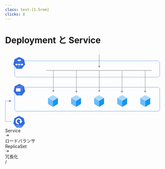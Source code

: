 ```yaml
---
class: text-[1.5rem]
clicks: 8
---
```


# Deployment と Service

<div class="grid grid-cols-[1fr,1fr] gap-8 h-[85%]">
  <div class="my-auto">

  <svg width="610" height="301" viewBox="0 0 610 301" fill="none" xmlns="http://www.w3.org/2000/svg">
    <!-- Deployments -->
    <svg v-click="1" class="fill-[#181818] dark:fill-[#d3d3d3]">
      <path d="M93 283H89.4091V271.364H93.1591C94.2879 271.364 95.2538 271.597 96.0568 272.062C96.8598 272.525 97.4754 273.189 97.9034 274.057C98.3314 274.92 98.5455 275.955 98.5455 277.159C98.5455 278.371 98.3295 279.415 97.8977 280.29C97.4659 281.161 96.8371 281.831 96.0114 282.301C95.1856 282.767 94.1818 283 93 283ZM90.8182 281.75H92.9091C93.8712 281.75 94.6686 281.564 95.3011 281.193C95.9337 280.822 96.4053 280.294 96.7159 279.608C97.0265 278.922 97.1818 278.106 97.1818 277.159C97.1818 276.22 97.0284 275.411 96.7216 274.733C96.4148 274.051 95.9564 273.528 95.3466 273.165C94.7367 272.797 93.9773 272.614 93.0682 272.614H90.8182V281.75ZM104.386 283.182C103.545 283.182 102.82 282.996 102.21 282.625C101.604 282.25 101.136 281.727 100.807 281.057C100.481 280.383 100.318 279.598 100.318 278.705C100.318 277.811 100.481 277.023 100.807 276.341C101.136 275.655 101.595 275.121 102.182 274.739C102.773 274.352 103.462 274.159 104.25 274.159C104.705 274.159 105.153 274.235 105.597 274.386C106.04 274.538 106.443 274.784 106.807 275.125C107.17 275.462 107.46 275.909 107.676 276.466C107.892 277.023 108 277.708 108 278.523V279.091H101.273V277.932H106.636C106.636 277.439 106.538 277 106.341 276.614C106.148 276.227 105.871 275.922 105.511 275.699C105.155 275.475 104.735 275.364 104.25 275.364C103.716 275.364 103.254 275.496 102.864 275.761C102.477 276.023 102.18 276.364 101.972 276.784C101.763 277.205 101.659 277.655 101.659 278.136V278.909C101.659 279.568 101.773 280.127 102 280.585C102.231 281.04 102.551 281.386 102.96 281.625C103.369 281.86 103.845 281.977 104.386 281.977C104.739 281.977 105.057 281.928 105.341 281.83C105.629 281.727 105.877 281.576 106.085 281.375C106.294 281.17 106.455 280.917 106.568 280.614L107.864 280.977C107.727 281.417 107.498 281.803 107.176 282.136C106.854 282.466 106.456 282.723 105.983 282.909C105.509 283.091 104.977 283.182 104.386 283.182ZM110.04 286.273V274.273H111.335V275.659H111.494C111.593 275.508 111.729 275.314 111.903 275.08C112.081 274.841 112.335 274.629 112.665 274.443C112.998 274.254 113.449 274.159 114.017 274.159C114.752 274.159 115.4 274.343 115.96 274.71C116.521 275.078 116.958 275.598 117.273 276.273C117.587 276.947 117.744 277.742 117.744 278.659C117.744 279.583 117.587 280.384 117.273 281.062C116.958 281.737 116.523 282.259 115.966 282.631C115.409 282.998 114.767 283.182 114.04 283.182C113.479 283.182 113.03 283.089 112.693 282.903C112.356 282.714 112.097 282.5 111.915 282.261C111.733 282.019 111.593 281.818 111.494 281.659H111.381V286.273H110.04ZM111.358 278.636C111.358 279.295 111.455 279.877 111.648 280.381C111.841 280.881 112.123 281.273 112.494 281.557C112.866 281.837 113.32 281.977 113.858 281.977C114.419 281.977 114.886 281.83 115.261 281.534C115.64 281.235 115.924 280.833 116.114 280.33C116.307 279.822 116.403 279.258 116.403 278.636C116.403 278.023 116.309 277.47 116.119 276.977C115.934 276.481 115.652 276.089 115.273 275.801C114.898 275.509 114.426 275.364 113.858 275.364C113.313 275.364 112.854 275.502 112.483 275.778C112.112 276.051 111.831 276.434 111.642 276.926C111.453 277.415 111.358 277.985 111.358 278.636ZM121.131 271.364V283H119.79V271.364H121.131ZM127.132 283.182C126.344 283.182 125.653 282.994 125.058 282.619C124.467 282.244 124.005 281.72 123.672 281.045C123.342 280.371 123.178 279.583 123.178 278.682C123.178 277.773 123.342 276.979 123.672 276.301C124.005 275.623 124.467 275.097 125.058 274.722C125.653 274.347 126.344 274.159 127.132 274.159C127.92 274.159 128.609 274.347 129.2 274.722C129.795 275.097 130.257 275.623 130.587 276.301C130.92 276.979 131.087 277.773 131.087 278.682C131.087 279.583 130.92 280.371 130.587 281.045C130.257 281.72 129.795 282.244 129.2 282.619C128.609 282.994 127.92 283.182 127.132 283.182ZM127.132 281.977C127.731 281.977 128.223 281.824 128.609 281.517C128.996 281.21 129.282 280.807 129.467 280.307C129.653 279.807 129.746 279.265 129.746 278.682C129.746 278.098 129.653 277.555 129.467 277.051C129.282 276.547 128.996 276.14 128.609 275.83C128.223 275.519 127.731 275.364 127.132 275.364C126.534 275.364 126.041 275.519 125.655 275.83C125.268 276.14 124.982 276.547 124.797 277.051C124.611 277.555 124.518 278.098 124.518 278.682C124.518 279.265 124.611 279.807 124.797 280.307C124.982 280.807 125.268 281.21 125.655 281.517C126.041 281.824 126.534 281.977 127.132 281.977ZM133.685 286.273C133.457 286.273 133.255 286.254 133.077 286.216C132.899 286.182 132.776 286.148 132.707 286.114L133.048 284.932C133.374 285.015 133.662 285.045 133.912 285.023C134.162 285 134.384 284.888 134.577 284.688C134.774 284.491 134.954 284.17 135.116 283.727L135.366 283.045L132.139 274.273H133.594L136.003 281.227H136.094L138.503 274.273H139.957L136.253 284.273C136.086 284.723 135.88 285.097 135.634 285.392C135.387 285.691 135.101 285.913 134.776 286.057C134.454 286.201 134.09 286.273 133.685 286.273ZM141.727 283V274.273H143.023V275.636H143.136C143.318 275.17 143.612 274.809 144.017 274.551C144.422 274.29 144.909 274.159 145.477 274.159C146.053 274.159 146.532 274.29 146.915 274.551C147.301 274.809 147.602 275.17 147.818 275.636H147.909C148.133 275.186 148.468 274.828 148.915 274.562C149.362 274.294 149.898 274.159 150.523 274.159C151.303 274.159 151.941 274.403 152.438 274.892C152.934 275.377 153.182 276.133 153.182 277.159V283H151.841V277.159C151.841 276.515 151.665 276.055 151.312 275.778C150.96 275.502 150.545 275.364 150.068 275.364C149.455 275.364 148.979 275.549 148.642 275.92C148.305 276.288 148.136 276.754 148.136 277.318V283H146.773V277.023C146.773 276.527 146.612 276.127 146.29 275.824C145.968 275.517 145.553 275.364 145.045 275.364C144.697 275.364 144.371 275.456 144.068 275.642C143.769 275.828 143.527 276.085 143.341 276.415C143.159 276.741 143.068 277.117 143.068 277.545V283H141.727ZM159.293 283.182C158.452 283.182 157.726 282.996 157.116 282.625C156.51 282.25 156.043 281.727 155.713 281.057C155.387 280.383 155.224 279.598 155.224 278.705C155.224 277.811 155.387 277.023 155.713 276.341C156.043 275.655 156.501 275.121 157.088 274.739C157.679 274.352 158.368 274.159 159.156 274.159C159.611 274.159 160.06 274.235 160.503 274.386C160.946 274.538 161.349 274.784 161.713 275.125C162.077 275.462 162.366 275.909 162.582 276.466C162.798 277.023 162.906 277.708 162.906 278.523V279.091H156.179V277.932H161.543C161.543 277.439 161.444 277 161.247 276.614C161.054 276.227 160.777 275.922 160.418 275.699C160.062 275.475 159.641 275.364 159.156 275.364C158.622 275.364 158.16 275.496 157.77 275.761C157.384 276.023 157.086 276.364 156.878 276.784C156.67 277.205 156.565 277.655 156.565 278.136V278.909C156.565 279.568 156.679 280.127 156.906 280.585C157.137 281.04 157.457 281.386 157.866 281.625C158.276 281.86 158.751 281.977 159.293 281.977C159.645 281.977 159.963 281.928 160.247 281.83C160.535 281.727 160.783 281.576 160.991 281.375C161.2 281.17 161.361 280.917 161.474 280.614L162.77 280.977C162.634 281.417 162.404 281.803 162.082 282.136C161.76 282.466 161.363 282.723 160.889 282.909C160.416 283.091 159.884 283.182 159.293 283.182ZM166.287 277.75V283H164.946V274.273H166.241V275.636H166.355C166.56 275.193 166.87 274.837 167.287 274.568C167.704 274.295 168.241 274.159 168.901 274.159C169.491 274.159 170.009 274.28 170.452 274.523C170.895 274.761 171.24 275.125 171.486 275.614C171.732 276.098 171.855 276.712 171.855 277.455V283H170.514V277.545C170.514 276.86 170.336 276.326 169.98 275.943C169.624 275.557 169.135 275.364 168.514 275.364C168.086 275.364 167.704 275.456 167.366 275.642C167.033 275.828 166.77 276.098 166.577 276.455C166.384 276.811 166.287 277.242 166.287 277.75ZM178.101 274.273V275.409H173.578V274.273H178.101ZM174.896 272.182H176.237V280.5C176.237 280.879 176.292 281.163 176.402 281.352C176.516 281.538 176.66 281.663 176.834 281.727C177.012 281.788 177.199 281.818 177.396 281.818C177.544 281.818 177.665 281.811 177.76 281.795C177.855 281.777 177.93 281.761 177.987 281.75L178.26 282.955C178.169 282.989 178.042 283.023 177.879 283.057C177.716 283.095 177.51 283.114 177.26 283.114C176.881 283.114 176.51 283.032 176.146 282.869C175.786 282.706 175.487 282.458 175.249 282.125C175.014 281.792 174.896 281.371 174.896 280.864V272.182Z"/>
    </svg>
    <g v-click="1" clip-path="url(#clip0_368_1551)">
      <path d="M54.8427 254.271C54.4407 254.291 54.0469 254.394 53.6843 254.573L37.8765 262.357C37.4674 262.558 37.1079 262.851 36.8247 263.214C36.5416 263.577 36.342 264 36.241 264.453L32.3411 281.938C32.251 282.34 32.2409 282.758 32.3114 283.164C32.3819 283.571 32.5316 283.96 32.7515 284.306C32.8048 284.391 32.8622 284.473 32.9233 284.552L43.8648 298.572C44.148 298.935 44.5076 299.228 44.9167 299.429C45.3259 299.63 45.7741 299.735 46.2282 299.735L63.7746 299.731C64.2285 299.731 64.6767 299.627 65.0858 299.426C65.4949 299.225 65.8546 298.933 66.138 298.57L77.0754 284.548C77.3588 284.185 77.5585 283.762 77.6596 283.309C77.7608 282.856 77.7608 282.386 77.6597 281.933L73.7538 264.449C73.6527 263.996 73.4531 263.573 73.17 263.21C72.8868 262.847 72.5273 262.554 72.1182 262.353L56.3084 254.573C55.8523 254.348 55.3483 254.244 54.8427 254.271Z" fill="#326CE5"/>
      <path d="M54.8336 253.004C54.4098 253.027 53.9946 253.136 53.6125 253.325L36.9233 261.54C36.4914 261.753 36.1119 262.062 35.813 262.445C35.5141 262.828 35.3035 263.275 35.1968 263.753L31.0806 282.211C30.9852 282.636 30.9744 283.077 31.0487 283.507C31.123 283.937 31.281 284.347 31.5132 284.713C31.5697 284.802 31.6304 284.889 31.6952 284.972L43.2452 299.773C43.5442 300.156 43.9237 300.465 44.3556 300.677C44.7875 300.89 45.2607 301 45.74 301L64.2629 300.996C64.742 300.996 65.2151 300.886 65.647 300.674C66.0789 300.462 66.4585 300.153 66.7576 299.771L78.3036 284.967C78.6025 284.584 78.8131 284.138 78.9198 283.66C79.0266 283.182 79.0267 282.686 78.9202 282.209L74.798 263.749C74.691 263.272 74.4803 262.825 74.1814 262.442C73.8825 262.06 73.5031 261.751 73.0715 261.538L56.3823 253.323C55.9003 253.086 55.3678 252.976 54.8336 253.004V253.004ZM54.8417 254.271C55.3473 254.245 55.8513 254.349 56.3074 254.573L72.1172 262.353C72.5263 262.554 72.8858 262.847 73.169 263.21C73.4521 263.573 73.6517 263.997 73.7528 264.449L77.6587 281.934C77.7598 282.387 77.7598 282.857 77.6586 283.309C77.5575 283.762 77.3578 284.186 77.0744 284.549L66.137 298.571C65.8536 298.933 65.494 299.226 65.0848 299.426C64.6757 299.627 64.2275 299.731 63.7736 299.731L46.2272 299.735C45.7731 299.735 45.3249 299.631 44.9157 299.43C44.5066 299.228 44.147 298.936 43.8638 298.573L32.9223 284.553C32.8612 284.474 32.8038 284.392 32.7505 284.307C32.5306 283.96 32.381 283.572 32.3105 283.165C32.24 282.758 32.25 282.341 32.3401 281.938L36.24 264.453C36.3411 264.001 36.5406 263.577 36.8237 263.214C37.1069 262.852 37.4664 262.559 37.8755 262.357L53.6833 254.573C54.0459 254.395 54.4397 254.292 54.8417 254.271L54.8417 254.271Z" fill="white"/>
      <path d="M45.0781 296.084C44.744 296.084 44.4491 295.999 44.1933 295.83C43.9375 295.66 43.7374 295.42 43.593 295.11C43.4486 294.798 43.3763 294.43 43.3763 294.006C43.3763 293.585 43.4486 293.219 43.593 292.91C43.7374 292.6 43.9384 292.361 44.1959 292.192C44.4534 292.023 44.751 291.939 45.0886 291.939C45.3496 291.939 45.5558 291.982 45.7071 292.069C45.8603 292.154 45.9769 292.252 46.0569 292.362C46.1387 292.469 46.2022 292.558 46.2474 292.628H46.2996V290.655H46.9156V296H46.3205V295.384H46.2474C46.2022 295.457 46.1378 295.549 46.0543 295.661C45.9708 295.77 45.8516 295.869 45.6967 295.956C45.5418 296.041 45.3356 296.084 45.0781 296.084ZM45.1616 295.53C45.4087 295.53 45.6175 295.466 45.7881 295.337C45.9586 295.207 46.0882 295.026 46.177 294.797C46.2657 294.565 46.3101 294.298 46.3101 293.995C46.3101 293.696 46.2666 293.434 46.1796 293.21C46.0926 292.984 45.9638 292.808 45.7933 292.683C45.6228 292.556 45.4122 292.492 45.1616 292.492C44.9006 292.492 44.6831 292.559 44.5091 292.693C44.3369 292.825 44.2072 293.005 44.1202 293.233C44.035 293.46 43.9923 293.714 43.9923 293.995C43.9923 294.281 44.0358 294.54 44.1228 294.773C44.2116 295.005 44.3421 295.189 44.5143 295.327C44.6883 295.462 44.9041 295.53 45.1616 295.53ZM49.8102 296.084C49.4239 296.084 49.0907 295.998 48.8105 295.828C48.5321 295.655 48.3172 295.415 48.1658 295.107C48.0162 294.798 47.9414 294.437 47.9414 294.027C47.9414 293.616 48.0162 293.254 48.1658 292.941C48.3172 292.626 48.5278 292.381 48.7975 292.205C49.0689 292.027 49.3856 291.939 49.7476 291.939C49.9564 291.939 50.1626 291.974 50.3661 292.043C50.5697 292.113 50.7551 292.226 50.9221 292.382C51.0891 292.537 51.2223 292.743 51.3214 292.998C51.4206 293.254 51.4702 293.569 51.4702 293.943V294.204H48.3799V293.672H50.8438C50.8438 293.446 50.7986 293.244 50.7081 293.066C50.6193 292.889 50.4923 292.749 50.327 292.646C50.1634 292.543 49.9703 292.492 49.7476 292.492C49.5022 292.492 49.2899 292.553 49.1107 292.675C48.9332 292.795 48.7966 292.951 48.7009 293.145C48.6052 293.338 48.5574 293.545 48.5574 293.766V294.121C48.5574 294.424 48.6096 294.68 48.714 294.891C48.8201 295.1 48.9671 295.259 49.1551 295.368C49.343 295.476 49.5614 295.53 49.8102 295.53C49.972 295.53 50.1182 295.508 50.2487 295.462C50.3809 295.415 50.4949 295.346 50.5906 295.254C50.6863 295.16 50.7603 295.043 50.8125 294.904L51.4076 295.071C51.3449 295.273 51.2397 295.45 51.0918 295.603C50.9438 295.755 50.7611 295.873 50.5436 295.958C50.3261 296.042 50.0816 296.084 49.8102 296.084ZM52.4072 297.503V291.991H53.0023V292.628H53.0754C53.1207 292.558 53.1833 292.469 53.2633 292.362C53.3451 292.252 53.4617 292.154 53.6131 292.069C53.7662 291.982 53.9733 291.939 54.2343 291.939C54.5719 291.939 54.8694 292.023 55.1269 292.192C55.3845 292.361 55.5854 292.6 55.7299 292.91C55.8743 293.219 55.9465 293.585 55.9465 294.006C55.9465 294.43 55.8743 294.798 55.7299 295.11C55.5854 295.42 55.3853 295.66 55.1296 295.83C54.8738 295.999 54.5788 296.084 54.2447 296.084C53.9872 296.084 53.781 296.041 53.6261 295.956C53.4713 295.869 53.3521 295.77 53.2686 295.661C53.185 295.549 53.1207 295.457 53.0754 295.384H53.0232V297.503H52.4072ZM53.0128 293.995C53.0128 294.298 53.0571 294.565 53.1459 294.797C53.2346 295.026 53.3643 295.207 53.5348 295.337C53.7053 295.466 53.9141 295.53 54.1612 295.53C54.4187 295.53 54.6336 295.462 54.8059 295.327C54.9799 295.189 55.1104 295.005 55.1974 294.773C55.2862 294.54 55.3305 294.281 55.3305 293.995C55.3305 293.714 55.287 293.46 55.2 293.233C55.1148 293.005 54.9851 292.825 54.8111 292.693C54.6389 292.559 54.4222 292.492 54.1612 292.492C53.9106 292.492 53.7001 292.556 53.5296 292.683C53.359 292.808 53.2303 292.984 53.1433 293.21C53.0563 293.434 53.0128 293.696 53.0128 293.995ZM57.5021 290.655V296H56.8861V290.655H57.5021ZM60.259 296.084C59.8971 296.084 59.5795 295.997 59.3063 295.825C59.0349 295.653 58.8226 295.412 58.6695 295.102C58.5181 294.792 58.4424 294.43 58.4424 294.016C58.4424 293.599 58.5181 293.234 58.6695 292.923C58.8226 292.611 59.0349 292.369 59.3063 292.197C59.5795 292.025 59.8971 291.939 60.259 291.939C60.621 291.939 60.9376 292.025 61.2091 292.197C61.4823 292.369 61.6946 292.611 61.846 292.923C61.9991 293.234 62.0756 293.599 62.0756 294.016C62.0756 294.43 61.9991 294.792 61.846 295.102C61.6946 295.412 61.4823 295.653 61.2091 295.825C60.9376 295.997 60.621 296.084 60.259 296.084ZM60.259 295.53C60.534 295.53 60.7602 295.46 60.9376 295.319C61.1151 295.178 61.2465 294.993 61.3318 294.763C61.417 294.533 61.4597 294.284 61.4597 294.016C61.4597 293.748 61.417 293.499 61.3318 293.267C61.2465 293.036 61.1151 292.849 60.9376 292.706C60.7602 292.563 60.534 292.492 60.259 292.492C59.9841 292.492 59.7579 292.563 59.5804 292.706C59.4029 292.849 59.2715 293.036 59.1863 293.267C59.101 293.499 59.0584 293.748 59.0584 294.016C59.0584 294.284 59.101 294.533 59.1863 294.763C59.2715 294.993 59.4029 295.178 59.5804 295.319C59.7579 295.46 59.9841 295.53 60.259 295.53ZM63.2691 297.503C63.1647 297.503 63.0716 297.495 62.9898 297.477C62.908 297.462 62.8515 297.446 62.8202 297.43L62.9768 296.887C63.1264 296.926 63.2587 296.94 63.3735 296.929C63.4884 296.919 63.5901 296.867 63.6789 296.775C63.7694 296.685 63.852 296.538 63.9268 296.334L64.0417 296.021L62.5592 291.991H63.2273L64.334 295.186H64.3758L65.4825 291.991H66.1506L64.4489 296.585C64.3723 296.792 64.2775 296.963 64.1644 297.099C64.0513 297.236 63.9199 297.338 63.7702 297.404C63.6223 297.47 63.4553 297.503 63.2691 297.503Z" fill="white"/>
      <path fill-rule="evenodd" clip-rule="evenodd" d="M53.8309 287.443C47.3299 287.759 41.801 282.606 41.4559 275.909C41.1108 269.211 46.079 263.483 52.5759 263.089C59.0728 262.694 64.6592 267.781 65.0796 274.474L60.4032 274.786C60.1493 270.744 56.7754 267.672 52.8515 267.91C48.9276 268.148 45.927 271.607 46.1354 275.653C46.3438 279.698 49.6831 282.81 53.6094 282.619L53.8309 287.443Z" fill="white"/>
      <path fill-rule="evenodd" clip-rule="evenodd" d="M56.2544 274.489L59.9736 283.871L68.5602 274.489H56.2544Z" fill="white"/>
    </g>
    <!-- Arrow to ReplicaSet -->
    <path v-click="2" d="M24 195L16.1827 199.513V190.487L24 195ZM1 195H0.218266L0.218266 194.218H1L1 195ZM1 276L1 276.782H0.218266L0.218266 276H1ZM24 276.782H22.5625V275.218H24V276.782ZM19.6875 276.782H16.8125V275.218H19.6875V276.782ZM13.9375 276.782H11.0625V275.218H13.9375V276.782ZM8.1875 276.782H5.3125V275.218H8.1875V276.782ZM2.4375 276.782H1L1 275.218H2.4375V276.782ZM0.218266 276L0.218266 274.442H1.78173L1.78173 276H0.218266ZM0.218266 271.327L0.218266 268.212H1.78173L1.78173 271.327H0.218266ZM0.218266 265.096L0.218266 261.981H1.78173L1.78173 265.096H0.218266ZM0.218266 258.865L0.218266 255.75H1.78173L1.78173 258.865H0.218266ZM0.218266 252.635L0.218266 249.519H1.78173L1.78173 252.635H0.218266ZM0.218266 246.404L0.218266 243.288H1.78173L1.78173 246.404H0.218266ZM0.218266 240.173L0.218266 237.058H1.78173L1.78173 240.173H0.218266ZM0.218266 233.942L0.218266 230.827H1.78173L1.78173 233.942H0.218266ZM0.218266 227.712L0.218266 224.596H1.78173L1.78173 227.712H0.218266ZM0.218266 221.481L0.218266 218.365H1.78173L1.78173 221.481H0.218266ZM0.218266 215.25L0.218266 212.135H1.78173L1.78173 215.25H0.218266ZM0.218266 209.019L0.218266 205.904H1.78173L1.78173 209.019H0.218266ZM0.218266 202.788L0.218266 199.673H1.78173L1.78173 202.788H0.218266ZM0.218266 196.558L0.218266 195H1.78173L1.78173 196.558H0.218266ZM1 194.218H2.4375L2.4375 195.782H1L1 194.218ZM5.3125 194.218H8.1875L8.1875 195.782H5.3125L5.3125 194.218ZM11.0625 194.218H13.9375V195.782H11.0625V194.218ZM16.8125 194.218H19.6875V195.782H16.8125V194.218Z" fill="#326CE5"/>
    <!-- Rs -->
    <rect v-click="3" x="37.5" y="141.5" width="572" height="94" rx="7.5" stroke="#4A86E8"/>
    <svg v-click="3" class="fill-[#181818] dark:fill-[#d3d3d3]">
      <path d="M55.4091 224V212.364H59.3409C60.25 212.364 60.9962 212.519 61.5795 212.83C62.1629 213.136 62.5947 213.559 62.875 214.097C63.1553 214.634 63.2955 215.246 63.2955 215.932C63.2955 216.617 63.1553 217.225 62.875 217.756C62.5947 218.286 62.1648 218.703 61.5852 219.006C61.0057 219.305 60.2652 219.455 59.3636 219.455H56.1818V218.182H59.3182C59.9394 218.182 60.4394 218.091 60.8182 217.909C61.2008 217.727 61.4773 217.47 61.6477 217.136C61.822 216.799 61.9091 216.398 61.9091 215.932C61.9091 215.466 61.822 215.059 61.6477 214.71C61.4735 214.362 61.1951 214.093 60.8125 213.903C60.4299 213.71 59.9242 213.614 59.2955 213.614H56.8182V224H55.4091ZM60.8864 218.773L63.75 224H62.1136L59.2955 218.773H60.8864ZM69.027 224.182C68.1861 224.182 67.4607 223.996 66.8509 223.625C66.2448 223.25 65.777 222.727 65.4474 222.057C65.1217 221.383 64.9588 220.598 64.9588 219.705C64.9588 218.811 65.1217 218.023 65.4474 217.341C65.777 216.655 66.2353 216.121 66.8224 215.739C67.4134 215.352 68.1027 215.159 68.8906 215.159C69.3452 215.159 69.794 215.235 70.2372 215.386C70.6804 215.538 71.0838 215.784 71.4474 216.125C71.8111 216.462 72.1009 216.909 72.3168 217.466C72.5327 218.023 72.6406 218.708 72.6406 219.523V220.091H65.9134V218.932H71.277C71.277 218.439 71.1785 218 70.9815 217.614C70.7884 217.227 70.5118 216.922 70.152 216.699C69.7959 216.475 69.3755 216.364 68.8906 216.364C68.3565 216.364 67.8944 216.496 67.5043 216.761C67.1179 217.023 66.8205 217.364 66.6122 217.784C66.4039 218.205 66.2997 218.655 66.2997 219.136V219.909C66.2997 220.568 66.4134 221.127 66.6406 221.585C66.8717 222.04 67.1918 222.386 67.6009 222.625C68.0099 222.86 68.4853 222.977 69.027 222.977C69.3793 222.977 69.6974 222.928 69.9815 222.83C70.2694 222.727 70.5175 222.576 70.7259 222.375C70.9342 222.17 71.0952 221.917 71.2088 221.614L72.5043 221.977C72.3679 222.417 72.1387 222.803 71.8168 223.136C71.4948 223.466 71.0971 223.723 70.6236 223.909C70.1501 224.091 69.6179 224.182 69.027 224.182ZM74.6804 227.273V215.273H75.9759V216.659H76.1349C76.2334 216.508 76.3698 216.314 76.544 216.08C76.7221 215.841 76.9759 215.629 77.3054 215.443C77.6387 215.254 78.0895 215.159 78.6577 215.159C79.3925 215.159 80.0402 215.343 80.6009 215.71C81.1615 216.078 81.599 216.598 81.9134 217.273C82.2277 217.947 82.3849 218.742 82.3849 219.659C82.3849 220.583 82.2277 221.384 81.9134 222.062C81.599 222.737 81.1634 223.259 80.6065 223.631C80.0497 223.998 79.4077 224.182 78.6804 224.182C78.1198 224.182 77.6709 224.089 77.3338 223.903C76.9967 223.714 76.7372 223.5 76.5554 223.261C76.3736 223.019 76.2334 222.818 76.1349 222.659H76.0213V227.273H74.6804ZM75.9986 219.636C75.9986 220.295 76.0952 220.877 76.2884 221.381C76.4815 221.881 76.7637 222.273 77.1349 222.557C77.5062 222.837 77.9607 222.977 78.4986 222.977C79.0592 222.977 79.527 222.83 79.902 222.534C80.2808 222.235 80.5649 221.833 80.7543 221.33C80.9474 220.822 81.044 220.258 81.044 219.636C81.044 219.023 80.9493 218.47 80.7599 217.977C80.5743 217.481 80.2921 217.089 79.9134 216.801C79.5384 216.509 79.0668 216.364 78.4986 216.364C77.9531 216.364 77.4948 216.502 77.1236 216.778C76.7524 217.051 76.4721 217.434 76.2827 217.926C76.0933 218.415 75.9986 218.985 75.9986 219.636ZM85.7713 212.364V224H84.4304V212.364H85.7713ZM88.2273 224V215.273H89.5682V224H88.2273ZM88.9091 213.818C88.6477 213.818 88.4223 213.729 88.233 213.551C88.0473 213.373 87.9545 213.159 87.9545 212.909C87.9545 212.659 88.0473 212.445 88.233 212.267C88.4223 212.089 88.6477 212 88.9091 212C89.1705 212 89.3939 212.089 89.5795 212.267C89.7689 212.445 89.8636 212.659 89.8636 212.909C89.8636 213.159 89.7689 213.373 89.5795 213.551C89.3939 213.729 89.1705 213.818 88.9091 213.818ZM95.5696 224.182C94.7514 224.182 94.0469 223.989 93.456 223.602C92.8651 223.216 92.4105 222.684 92.0923 222.006C91.7741 221.328 91.6151 220.553 91.6151 219.682C91.6151 218.795 91.7779 218.013 92.1037 217.335C92.4332 216.653 92.8916 216.121 93.4787 215.739C94.0696 215.352 94.759 215.159 95.5469 215.159C96.1605 215.159 96.7135 215.273 97.206 215.5C97.6984 215.727 98.1018 216.045 98.4162 216.455C98.7306 216.864 98.9257 217.341 99.0014 217.886H97.6605C97.5582 217.489 97.331 217.136 96.9787 216.83C96.6302 216.519 96.1605 216.364 95.5696 216.364C95.0469 216.364 94.5885 216.5 94.1946 216.773C93.8045 217.042 93.4995 217.422 93.2798 217.915C93.0639 218.403 92.956 218.977 92.956 219.636C92.956 220.311 93.062 220.898 93.2741 221.398C93.4901 221.898 93.7931 222.286 94.1832 222.562C94.5772 222.839 95.0393 222.977 95.5696 222.977C95.9181 222.977 96.2344 222.917 96.5185 222.795C96.8026 222.674 97.0431 222.5 97.2401 222.273C97.437 222.045 97.5772 221.773 97.6605 221.455H99.0014C98.9257 221.97 98.7382 222.434 98.4389 222.847C98.1435 223.256 97.7514 223.581 97.2628 223.824C96.7779 224.062 96.2135 224.182 95.5696 224.182ZM103.53 224.205C102.977 224.205 102.475 224.1 102.024 223.892C101.573 223.68 101.215 223.375 100.95 222.977C100.685 222.576 100.553 222.091 100.553 221.523C100.553 221.023 100.651 220.617 100.848 220.307C101.045 219.992 101.308 219.746 101.638 219.568C101.967 219.39 102.331 219.258 102.729 219.17C103.13 219.08 103.534 219.008 103.939 218.955C104.469 218.886 104.899 218.835 105.229 218.801C105.562 218.763 105.804 218.701 105.956 218.614C106.111 218.527 106.189 218.375 106.189 218.159V218.114C106.189 217.553 106.036 217.117 105.729 216.807C105.426 216.496 104.965 216.341 104.348 216.341C103.708 216.341 103.206 216.481 102.842 216.761C102.479 217.042 102.223 217.341 102.075 217.659L100.803 217.205C101.03 216.674 101.333 216.261 101.712 215.966C102.094 215.667 102.511 215.458 102.962 215.341C103.416 215.22 103.863 215.159 104.303 215.159C104.583 215.159 104.905 215.193 105.268 215.261C105.636 215.326 105.99 215.46 106.331 215.665C106.676 215.869 106.962 216.178 107.189 216.591C107.416 217.004 107.53 217.557 107.53 218.25V224H106.189V222.818H106.121C106.03 223.008 105.878 223.21 105.666 223.426C105.454 223.642 105.172 223.826 104.82 223.977C104.467 224.129 104.037 224.205 103.53 224.205ZM103.734 223C104.265 223 104.712 222.896 105.075 222.688C105.443 222.479 105.719 222.21 105.905 221.881C106.094 221.551 106.189 221.205 106.189 220.841V219.614C106.132 219.682 106.007 219.744 105.814 219.801C105.625 219.854 105.405 219.902 105.155 219.943C104.909 219.981 104.668 220.015 104.433 220.045C104.202 220.072 104.015 220.095 103.871 220.114C103.522 220.159 103.196 220.233 102.893 220.335C102.594 220.434 102.352 220.583 102.166 220.784C101.984 220.981 101.893 221.25 101.893 221.591C101.893 222.057 102.066 222.409 102.411 222.648C102.759 222.883 103.2 223 103.734 223ZM116.523 215.273C116.455 214.697 116.178 214.25 115.693 213.932C115.208 213.614 114.614 213.455 113.909 213.455C113.394 213.455 112.943 213.538 112.557 213.705C112.174 213.871 111.875 214.1 111.659 214.392C111.447 214.684 111.341 215.015 111.341 215.386C111.341 215.697 111.415 215.964 111.562 216.188C111.714 216.407 111.907 216.591 112.142 216.739C112.377 216.883 112.623 217.002 112.881 217.097C113.138 217.187 113.375 217.261 113.591 217.318L114.773 217.636C115.076 217.716 115.413 217.826 115.784 217.966C116.159 218.106 116.517 218.297 116.858 218.54C117.203 218.778 117.487 219.085 117.71 219.46C117.934 219.835 118.045 220.295 118.045 220.841C118.045 221.47 117.881 222.038 117.551 222.545C117.225 223.053 116.748 223.456 116.119 223.756C115.494 224.055 114.735 224.205 113.841 224.205C113.008 224.205 112.286 224.07 111.676 223.801C111.07 223.532 110.593 223.157 110.244 222.676C109.9 222.195 109.705 221.636 109.659 221H111.114C111.152 221.439 111.299 221.803 111.557 222.091C111.818 222.375 112.148 222.587 112.545 222.727C112.947 222.864 113.379 222.932 113.841 222.932C114.379 222.932 114.862 222.845 115.29 222.67C115.718 222.492 116.057 222.246 116.307 221.932C116.557 221.614 116.682 221.242 116.682 220.818C116.682 220.432 116.574 220.117 116.358 219.875C116.142 219.633 115.858 219.436 115.506 219.284C115.153 219.133 114.773 219 114.364 218.886L112.932 218.477C112.023 218.216 111.303 217.843 110.773 217.358C110.242 216.873 109.977 216.239 109.977 215.455C109.977 214.803 110.153 214.235 110.506 213.75C110.862 213.261 111.339 212.883 111.938 212.614C112.54 212.341 113.212 212.205 113.955 212.205C114.705 212.205 115.371 212.339 115.955 212.608C116.538 212.873 117 213.237 117.341 213.699C117.686 214.161 117.867 214.686 117.886 215.273H116.523ZM123.839 224.182C122.999 224.182 122.273 223.996 121.663 223.625C121.057 223.25 120.589 222.727 120.26 222.057C119.934 221.383 119.771 220.598 119.771 219.705C119.771 218.811 119.934 218.023 120.26 217.341C120.589 216.655 121.048 216.121 121.635 215.739C122.226 215.352 122.915 215.159 123.703 215.159C124.158 215.159 124.607 215.235 125.05 215.386C125.493 215.538 125.896 215.784 126.26 216.125C126.624 216.462 126.913 216.909 127.129 217.466C127.345 218.023 127.453 218.708 127.453 219.523V220.091H120.726V218.932H126.089C126.089 218.439 125.991 218 125.794 217.614C125.601 217.227 125.324 216.922 124.964 216.699C124.608 216.475 124.188 216.364 123.703 216.364C123.169 216.364 122.707 216.496 122.317 216.761C121.93 217.023 121.633 217.364 121.425 217.784C121.216 218.205 121.112 218.655 121.112 219.136V219.909C121.112 220.568 121.226 221.127 121.453 221.585C121.684 222.04 122.004 222.386 122.413 222.625C122.822 222.86 123.298 222.977 123.839 222.977C124.192 222.977 124.51 222.928 124.794 222.83C125.082 222.727 125.33 222.576 125.538 222.375C125.747 222.17 125.908 221.917 126.021 221.614L127.317 221.977C127.18 222.417 126.951 222.803 126.629 223.136C126.307 223.466 125.91 223.723 125.436 223.909C124.963 224.091 124.43 224.182 123.839 224.182ZM133.288 215.273V216.409H128.766V215.273H133.288ZM130.084 213.182H131.425V221.5C131.425 221.879 131.48 222.163 131.589 222.352C131.703 222.538 131.847 222.663 132.021 222.727C132.199 222.788 132.387 222.818 132.584 222.818C132.732 222.818 132.853 222.811 132.947 222.795C133.042 222.777 133.118 222.761 133.175 222.75L133.447 223.955C133.357 223.989 133.23 224.023 133.067 224.057C132.904 224.095 132.697 224.114 132.447 224.114C132.069 224.114 131.697 224.032 131.334 223.869C130.974 223.706 130.675 223.458 130.436 223.125C130.201 222.792 130.084 222.371 130.084 221.864V213.182Z"/>
    </svg>
    <svg v-click="3">
      <path d="M169 183.43L188.5 194.859V218.336L169 206.907V183.43Z" fill="#68BCFB"/>
      <path d="M208 183.328L188.5 194.758V218.336L208 206.907V183.328Z" fill="#1793EF"/>
      <path d="M169 183.43L188.5 172L208 183.43L188.5 194.859L169 183.43Z" fill="#A8D9FD"/>
      <path d="M260 183.43L279.5 194.859V218.336L260 206.907V183.43Z" fill="#68BCFB"/>
      <path d="M299 183.328L279.5 194.758V218.336L299 206.907V183.328Z" fill="#1793EF"/>
      <path d="M260 183.43L279.5 172L299 183.43L279.5 194.859L260 183.43Z" fill="#A8D9FD"/>
      <path d="M351 183.43L370.5 194.859V218.336L351 206.907V183.43Z" fill="#68BCFB"/>
      <path d="M390 183.328L370.5 194.758V218.336L390 206.907V183.328Z" fill="#1793EF"/>
      <path d="M351 183.43L370.5 172L390 183.43L370.5 194.859L351 183.43Z" fill="#A8D9FD"/>
      <path d="M442 183.43L461.5 194.859V218.336L442 206.907V183.43Z" fill="#68BCFB"/>
      <path d="M481 183.328L461.5 194.758V218.336L481 206.907V183.328Z" fill="#1793EF"/>
      <path d="M442 183.43L461.5 172L481 183.43L461.5 194.859L442 183.43Z" fill="#A8D9FD"/>
      <path d="M533 183.43L552.5 194.859V218.336L533 206.907V183.43Z" fill="#68BCFB"/>
      <path d="M572 183.328L552.5 194.758V218.336L572 206.907V183.328Z" fill="#1793EF"/>
      <path d="M533 183.43L552.5 172L572 183.43L552.5 194.859L533 183.43Z" fill="#A8D9FD"/>
    </svg>
    <g v-click="3" clip-path="url(#clip1_368_1551)">
      <path d="M55.8417 128.271C55.4397 128.291 55.0459 128.394 54.6833 128.573L38.8755 136.357C38.4664 136.558 38.1069 136.851 37.8238 137.214C37.5406 137.577 37.3411 138 37.24 138.453L33.3401 155.938C33.2501 156.34 33.24 156.758 33.3105 157.164C33.381 157.571 33.5306 157.96 33.7505 158.306C33.8038 158.391 33.8612 158.473 33.9224 158.552L44.8638 172.572C45.1471 172.935 45.5066 173.228 45.9157 173.429C46.3249 173.63 46.7731 173.735 47.2272 173.735L64.7736 173.731C65.2275 173.731 65.6757 173.627 66.0848 173.426C66.494 173.225 66.8536 172.933 67.137 172.57L78.0744 158.548C78.3578 158.185 78.5575 157.762 78.6586 157.309C78.7598 156.856 78.7598 156.386 78.6587 155.933L74.7528 138.449C74.6517 137.996 74.4522 137.573 74.169 137.21C73.8859 136.847 73.5264 136.554 73.1172 136.353L57.3075 128.573C56.8513 128.348 56.3473 128.244 55.8417 128.271Z" fill="#326CE5"/>
      <path d="M55.8336 127.004C55.4098 127.027 54.9946 127.136 54.6125 127.325L37.9233 135.54C37.4914 135.753 37.1119 136.062 36.813 136.445C36.5141 136.828 36.3035 137.275 36.1968 137.753L32.0806 156.211C31.9852 156.636 31.9744 157.077 32.0487 157.507C32.123 157.937 32.281 158.347 32.5132 158.713C32.5697 158.802 32.6304 158.889 32.6952 158.972L44.2452 173.773C44.5442 174.156 44.9237 174.465 45.3556 174.677C45.7875 174.89 46.2607 175 46.74 175L65.2629 174.996C65.742 174.996 66.2151 174.886 66.647 174.674C67.0789 174.462 67.4585 174.153 67.7576 173.771L79.3036 158.967C79.6025 158.584 79.8131 158.138 79.9198 157.66C80.0266 157.182 80.0267 156.686 79.9202 156.209L75.798 137.749C75.691 137.272 75.4803 136.825 75.1814 136.442C74.8825 136.06 74.5031 135.751 74.0715 135.538L57.3823 127.323C56.9003 127.086 56.3678 126.976 55.8336 127.004V127.004ZM55.8417 128.271C56.3473 128.245 56.8513 128.349 57.3074 128.573L73.1172 136.353C73.5263 136.554 73.8858 136.847 74.169 137.21C74.4521 137.573 74.6517 137.997 74.7528 138.449L78.6587 155.934C78.7598 156.387 78.7598 156.857 78.6586 157.309C78.5575 157.762 78.3578 158.186 78.0744 158.549L67.137 172.571C66.8536 172.933 66.494 173.226 66.0848 173.426C65.6757 173.627 65.2275 173.731 64.7736 173.731L47.2272 173.735C46.7731 173.735 46.3249 173.631 45.9157 173.43C45.5066 173.228 45.147 172.936 44.8638 172.573L33.9223 158.553C33.8612 158.474 33.8038 158.392 33.7505 158.307C33.5306 157.96 33.381 157.572 33.3105 157.165C33.24 156.758 33.25 156.341 33.3401 155.938L37.24 138.453C37.3411 138.001 37.5406 137.577 37.8237 137.214C38.1069 136.852 38.4664 136.559 38.8755 136.357L54.6833 128.573C55.0459 128.395 55.4397 128.292 55.8417 128.271L55.8417 128.271Z" fill="white"/>
      <path d="M53.2034 169.52V165.511H53.7985V166.116H53.8403C53.9134 165.918 54.0456 165.757 54.237 165.634C54.4284 165.51 54.6442 165.448 54.8843 165.448C54.9296 165.448 54.9861 165.449 55.054 165.451C55.1218 165.453 55.1732 165.455 55.208 165.459V166.085C55.1871 166.08 55.1392 166.072 55.0644 166.062C54.9913 166.049 54.9139 166.043 54.8321 166.043C54.6372 166.043 54.4632 166.084 54.3101 166.166C54.1587 166.246 54.0387 166.357 53.9499 166.5C53.8629 166.641 53.8194 166.802 53.8194 166.983V169.52H53.2034ZM58.7779 166.409L58.2246 166.565C58.1898 166.473 58.1384 166.384 58.0706 166.297C58.0045 166.208 57.914 166.135 57.7991 166.077C57.6843 166.02 57.5373 165.991 57.358 165.991C57.1127 165.991 56.9082 166.048 56.7447 166.161C56.5828 166.272 56.5019 166.414 56.5019 166.586C56.5019 166.739 56.5576 166.86 56.669 166.949C56.7803 167.038 56.9543 167.112 57.191 167.171L57.7861 167.317C58.1445 167.404 58.4116 167.537 58.5874 167.716C58.7631 167.894 58.851 168.123 58.851 168.403C58.851 168.633 58.7849 168.838 58.6526 169.019C58.5221 169.2 58.3394 169.343 58.1045 169.447C57.8696 169.551 57.5964 169.604 57.2849 169.604C56.876 169.604 56.5376 169.515 56.2696 169.337C56.0017 169.16 55.832 168.901 55.7607 168.56L56.3453 168.413C56.401 168.629 56.5063 168.791 56.6611 168.899C56.8177 169.007 57.0222 169.061 57.2745 169.061C57.5616 169.061 57.7896 169 57.9583 168.878C58.1289 168.754 58.2141 168.606 58.2141 168.434C58.2141 168.295 58.1654 168.178 58.068 168.084C57.9705 167.989 57.8209 167.917 57.619 167.87L56.9509 167.714C56.5837 167.627 56.314 167.492 56.1417 167.309C55.9712 167.125 55.8859 166.894 55.8859 166.618C55.8859 166.391 55.9495 166.191 56.0765 166.017C56.2052 165.843 56.3801 165.707 56.6011 165.608C56.8238 165.508 57.0761 165.459 57.358 165.459C57.7548 165.459 58.0662 165.546 58.2924 165.72C58.5204 165.894 58.6822 166.123 58.7779 166.409Z" fill="white"/>
      <path fill-rule="evenodd" clip-rule="evenodd" d="M51.231 137.56H68.5968V150.131H51.231V137.56Z" fill="#326CE5" stroke="white" stroke-width="0.30625" stroke-miterlimit="10" stroke-linecap="square" stroke-linejoin="round" stroke-dasharray="0.73 0.73"/>
      <path fill-rule="evenodd" clip-rule="evenodd" d="M47.1353 141.431H64.5011V154.002H47.1353V141.431Z" fill="#326CE5" stroke="white" stroke-width="0.30625" stroke-miterlimit="10" stroke-linecap="square" stroke-linejoin="round" stroke-dasharray="0.73 0.73"/>
      <path fill-rule="evenodd" clip-rule="evenodd" d="M43.04 145.302H60.4059V157.873H43.04V145.302Z" fill="white"/>
      <path fill-rule="evenodd" clip-rule="evenodd" d="M43.04 145.302H60.4059V157.873H43.04V145.302Z" stroke="white" stroke-width="0.243086" stroke-miterlimit="10" stroke-linejoin="round"/>
    </g>
    <!-- Service -->
    <rect v-click="5" x="37.5" y="37.5" width="572" height="64" rx="8.5" stroke="#4A86E8"/>
    <svg v-click="5" class="fill-[#181818] dark:fill-[#d3d3d3]">
      <path d="M61.7727 82.2727C61.7045 81.697 61.428 81.25 60.9432 80.9318C60.4583 80.6136 59.8636 80.4545 59.1591 80.4545C58.6439 80.4545 58.1932 80.5379 57.8068 80.7045C57.4242 80.8712 57.125 81.1004 56.9091 81.392C56.697 81.6837 56.5909 82.0152 56.5909 82.3864C56.5909 82.697 56.6648 82.964 56.8125 83.1875C56.964 83.4072 57.1572 83.5909 57.392 83.7386C57.6269 83.8826 57.8731 84.0019 58.1307 84.0966C58.3883 84.1875 58.625 84.2614 58.8409 84.3182L60.0227 84.6364C60.3258 84.7159 60.6629 84.8258 61.0341 84.9659C61.4091 85.1061 61.767 85.2973 62.108 85.5398C62.4527 85.7784 62.7367 86.0852 62.9602 86.4602C63.1837 86.8352 63.2955 87.2955 63.2955 87.8409C63.2955 88.4697 63.1307 89.0379 62.8011 89.5455C62.4754 90.053 61.9981 90.4564 61.3693 90.7557C60.7443 91.0549 59.9848 91.2045 59.0909 91.2045C58.2576 91.2045 57.536 91.0701 56.9261 90.8011C56.3201 90.5322 55.8428 90.1572 55.4943 89.6761C55.1496 89.1951 54.9545 88.6364 54.9091 88H56.3636C56.4015 88.4394 56.5492 88.803 56.8068 89.0909C57.0682 89.375 57.3977 89.5871 57.7955 89.7273C58.197 89.8636 58.6288 89.9318 59.0909 89.9318C59.6288 89.9318 60.1117 89.8447 60.5398 89.6705C60.9678 89.4924 61.3068 89.2462 61.5568 88.9318C61.8068 88.6136 61.9318 88.2424 61.9318 87.8182C61.9318 87.4318 61.8239 87.1174 61.608 86.875C61.392 86.6326 61.108 86.4356 60.7557 86.2841C60.4034 86.1326 60.0227 86 59.6136 85.8864L58.1818 85.4773C57.2727 85.2159 56.553 84.8428 56.0227 84.358C55.4924 83.8731 55.2273 83.2386 55.2273 82.4545C55.2273 81.803 55.4034 81.2348 55.7557 80.75C56.1117 80.2614 56.589 79.8826 57.1875 79.6136C57.7898 79.3409 58.4621 79.2045 59.2045 79.2045C59.9545 79.2045 60.6212 79.339 61.2045 79.608C61.7879 79.8731 62.25 80.2367 62.5909 80.6989C62.9356 81.161 63.1174 81.6856 63.1364 82.2727H61.7727ZM69.0895 91.1818C68.2486 91.1818 67.5232 90.9962 66.9134 90.625C66.3073 90.25 65.8395 89.7273 65.5099 89.0568C65.1842 88.3826 65.0213 87.5985 65.0213 86.7045C65.0213 85.8106 65.1842 85.0227 65.5099 84.3409C65.8395 83.6553 66.2978 83.1212 66.8849 82.7386C67.4759 82.3523 68.1652 82.1591 68.9531 82.1591C69.4077 82.1591 69.8565 82.2348 70.2997 82.3864C70.7429 82.5379 71.1463 82.7841 71.5099 83.125C71.8736 83.4621 72.1634 83.9091 72.3793 84.4659C72.5952 85.0227 72.7031 85.7083 72.7031 86.5227V87.0909H65.9759V85.9318H71.3395C71.3395 85.4394 71.241 85 71.044 84.6136C70.8509 84.2273 70.5743 83.9223 70.2145 83.6989C69.8584 83.4754 69.438 83.3636 68.9531 83.3636C68.419 83.3636 67.9569 83.4962 67.5668 83.7614C67.1804 84.0227 66.883 84.3636 66.6747 84.7841C66.4664 85.2045 66.3622 85.6553 66.3622 86.1364V86.9091C66.3622 87.5682 66.4759 88.1269 66.7031 88.5852C66.9342 89.0398 67.2543 89.3864 67.6634 89.625C68.0724 89.8598 68.5478 89.9773 69.0895 89.9773C69.4418 89.9773 69.7599 89.928 70.044 89.8295C70.3319 89.7273 70.58 89.5758 70.7884 89.375C70.9967 89.1705 71.1577 88.9167 71.2713 88.6136L72.5668 88.9773C72.4304 89.4167 72.2012 89.803 71.8793 90.1364C71.5573 90.4659 71.1596 90.7235 70.6861 90.9091C70.2126 91.0909 69.6804 91.1818 69.0895 91.1818ZM74.7429 91V82.2727H76.0384V83.5909H76.1293C76.2884 83.1591 76.5762 82.8087 76.9929 82.5398C77.4096 82.2708 77.8793 82.1364 78.402 82.1364C78.5005 82.1364 78.6236 82.1383 78.7713 82.142C78.919 82.1458 79.0308 82.1515 79.1065 82.1591V83.5227C79.0611 83.5114 78.9569 83.4943 78.794 83.4716C78.6349 83.4451 78.4664 83.4318 78.2884 83.4318C77.8641 83.4318 77.4853 83.5208 77.152 83.6989C76.8224 83.8731 76.5611 84.1155 76.3679 84.4261C76.1785 84.733 76.0838 85.0833 76.0838 85.4773V91H74.7429ZM88.098 82.2727L84.8707 91H83.5071L80.2798 82.2727H81.7344L84.1435 89.2273H84.2344L86.6435 82.2727H88.098ZM89.8679 91V82.2727H91.2088V91H89.8679ZM90.5497 80.8182C90.2884 80.8182 90.063 80.7292 89.8736 80.5511C89.688 80.3731 89.5952 80.1591 89.5952 79.9091C89.5952 79.6591 89.688 79.4451 89.8736 79.267C90.063 79.089 90.2884 79 90.5497 79C90.8111 79 91.0346 79.089 91.2202 79.267C91.4096 79.4451 91.5043 79.6591 91.5043 79.9091C91.5043 80.1591 91.4096 80.3731 91.2202 80.5511C91.0346 80.7292 90.8111 80.8182 90.5497 80.8182ZM97.2102 91.1818C96.392 91.1818 95.6875 90.9886 95.0966 90.6023C94.5057 90.2159 94.0511 89.6837 93.733 89.0057C93.4148 88.3277 93.2557 87.553 93.2557 86.6818C93.2557 85.7955 93.4186 85.0133 93.7443 84.3352C94.0739 83.6534 94.5322 83.1212 95.1193 82.7386C95.7102 82.3523 96.3996 82.1591 97.1875 82.1591C97.8011 82.1591 98.3542 82.2727 98.8466 82.5C99.339 82.7273 99.7424 83.0455 100.057 83.4545C100.371 83.8636 100.566 84.3409 100.642 84.8864H99.3011C99.1989 84.4886 98.9716 84.1364 98.6193 83.8295C98.2708 83.5189 97.8011 83.3636 97.2102 83.3636C96.6875 83.3636 96.2292 83.5 95.8352 83.7727C95.4451 84.0417 95.1402 84.4223 94.9205 84.9148C94.7045 85.4034 94.5966 85.9773 94.5966 86.6364C94.5966 87.3106 94.7027 87.8977 94.9148 88.3977C95.1307 88.8977 95.4337 89.286 95.8239 89.5625C96.2178 89.839 96.6799 89.9773 97.2102 89.9773C97.5587 89.9773 97.875 89.9167 98.1591 89.7955C98.4432 89.6742 98.6837 89.5 98.8807 89.2727C99.0777 89.0455 99.2178 88.7727 99.3011 88.4545H100.642C100.566 88.9697 100.379 89.4337 100.08 89.8466C99.7841 90.2557 99.392 90.5814 98.9034 90.8239C98.4186 91.0625 97.8542 91.1818 97.2102 91.1818ZM106.261 91.1818C105.42 91.1818 104.695 90.9962 104.085 90.625C103.479 90.25 103.011 89.7273 102.682 89.0568C102.356 88.3826 102.193 87.5985 102.193 86.7045C102.193 85.8106 102.356 85.0227 102.682 84.3409C103.011 83.6553 103.47 83.1212 104.057 82.7386C104.648 82.3523 105.337 82.1591 106.125 82.1591C106.58 82.1591 107.028 82.2348 107.472 82.3864C107.915 82.5379 108.318 82.7841 108.682 83.125C109.045 83.4621 109.335 83.9091 109.551 84.4659C109.767 85.0227 109.875 85.7083 109.875 86.5227V87.0909H103.148V85.9318H108.511C108.511 85.4394 108.413 85 108.216 84.6136C108.023 84.2273 107.746 83.9223 107.386 83.6989C107.03 83.4754 106.61 83.3636 106.125 83.3636C105.591 83.3636 105.129 83.4962 104.739 83.7614C104.352 84.0227 104.055 84.3636 103.847 84.7841C103.638 85.2045 103.534 85.6553 103.534 86.1364V86.9091C103.534 87.5682 103.648 88.1269 103.875 88.5852C104.106 89.0398 104.426 89.3864 104.835 89.625C105.244 89.8598 105.72 89.9773 106.261 89.9773C106.614 89.9773 106.932 89.928 107.216 89.8295C107.504 89.7273 107.752 89.5758 107.96 89.375C108.169 89.1705 108.33 88.9167 108.443 88.6136L109.739 88.9773C109.602 89.4167 109.373 89.803 109.051 90.1364C108.729 90.4659 108.331 90.7235 107.858 90.9091C107.384 91.0909 106.852 91.1818 106.261 91.1818Z"/>
    </svg>
    <g v-click="5" clip-path="url(#clip2_368_1551)">
      <path d="M55.3385 22.2971C54.9281 22.3184 54.5261 22.4232 54.1559 22.6055L38.0188 30.5516C37.6012 30.7572 37.2342 31.0563 36.9451 31.4267C36.6561 31.7971 36.4524 32.2294 36.3492 32.6913L32.3681 50.5404C32.2761 50.9516 32.2658 51.3775 32.3378 51.7929C32.4098 52.2083 32.5625 52.6047 32.787 52.9587C32.8414 53.0452 32.9 53.129 32.9624 53.2096L44.1319 67.5216C44.421 67.892 44.788 68.191 45.2057 68.3964C45.6234 68.6019 46.081 68.7086 46.5445 68.7085L64.4564 68.7042C64.9198 68.7046 65.3773 68.5982 65.795 68.3931C66.2126 68.1881 66.5797 67.8895 66.8691 67.5195L78.0344 53.2054C78.3236 52.8349 78.5275 52.4025 78.6307 51.9404C78.734 51.4782 78.734 50.9983 78.6308 50.5361L74.6435 32.687C74.5403 32.2251 74.3366 31.7929 74.0476 31.4225C73.7585 31.052 73.3915 30.7529 72.9739 30.5474L56.8347 22.6055C56.3691 22.3762 55.8546 22.2702 55.3385 22.2971Z" fill="#326CE5"/>
      <path d="M55.3302 21.0044C54.8975 21.0278 54.4737 21.1391 54.0836 21.3319L37.0467 29.7184C36.6058 29.9354 36.2184 30.2511 35.9133 30.6422C35.6082 31.0332 35.3931 31.4895 35.2842 31.9772L31.0823 50.8195C30.9849 51.2538 30.9738 51.7037 31.0497 52.1425C31.1256 52.5812 31.2868 53 31.5239 53.3739C31.5816 53.4649 31.6436 53.5529 31.7096 53.6376L43.5003 68.7472C43.8055 69.1382 44.1929 69.4538 44.6338 69.6706C45.0747 69.8875 45.5578 70.0001 46.047 70L64.9558 69.9957C65.445 69.9961 65.9279 69.8838 66.3688 69.6673C66.8097 69.4508 67.1972 69.1356 67.5026 68.7451L79.2891 53.6334C79.5942 53.2424 79.8092 52.7863 79.9182 52.2988C80.0271 51.8113 80.0273 51.3049 79.9186 50.8173L75.7105 31.9729C75.6012 31.4856 75.3861 31.0298 75.081 30.6391C74.7759 30.2485 74.3886 29.933 73.9479 29.7162L56.9111 21.3298C56.4191 21.0876 55.8755 20.9757 55.3302 21.0044V21.0044ZM55.3384 22.2976C55.8546 22.2707 56.3691 22.3767 56.8347 22.606L72.9738 30.5479C73.3915 30.7534 73.7585 31.0525 74.0475 31.4229C74.3366 31.7934 74.5403 32.2256 74.6435 32.6875L78.6308 50.5366C78.734 50.9987 78.734 51.4787 78.6307 51.9408C78.5274 52.403 78.3236 52.8354 78.0343 53.2059L66.869 67.52C66.5797 67.89 66.2126 68.1886 65.7949 68.3937C65.3773 68.5987 64.9198 68.7051 64.4564 68.7047L46.5444 68.709C46.0809 68.7091 45.6233 68.6024 45.2056 68.397C44.788 68.1915 44.4209 67.8925 44.1318 67.5222L32.9624 53.2102C32.9 53.1295 32.8414 53.0457 32.787 52.9592C32.5625 52.6052 32.4097 52.2088 32.3378 51.7934C32.2658 51.378 32.2761 50.9521 32.368 50.5409L36.3491 32.6918C36.4523 32.2299 36.656 31.7977 36.9451 31.4272C37.2341 31.0568 37.6011 30.7577 38.0188 30.5521L54.1558 22.606C54.526 22.4237 54.9281 22.3189 55.3384 22.2976L55.3384 22.2976Z" fill="white"/>
      <path d="M51.3531 60.2279L50.9917 60.3302C50.969 60.27 50.9355 60.2115 50.8912 60.1547C50.848 60.0967 50.7889 60.049 50.7139 60.0115C50.6389 59.974 50.5429 59.9552 50.4258 59.9552C50.2656 59.9552 50.1321 59.9922 50.0253 60.066C49.9196 60.1387 49.8667 60.2314 49.8667 60.3439C49.8667 60.4439 49.9031 60.5228 49.9758 60.5808C50.0486 60.6387 50.1622 60.687 50.3167 60.7257L50.7054 60.8211C50.9395 60.8779 51.1139 60.9649 51.2287 61.0819C51.3434 61.1978 51.4008 61.3473 51.4008 61.5302C51.4008 61.6802 51.3576 61.8143 51.2713 61.9325C51.1861 62.0507 51.0667 62.1439 50.9133 62.212C50.7599 62.2802 50.5815 62.3143 50.3781 62.3143C50.1111 62.3143 49.89 62.2564 49.715 62.1404C49.54 62.0245 49.4292 61.8552 49.3826 61.6325L49.7645 61.537C49.8008 61.6779 49.8696 61.7836 49.9707 61.8541C50.073 61.9245 50.2065 61.9598 50.3713 61.9598C50.5588 61.9598 50.7076 61.92 50.8179 61.8404C50.9292 61.7598 50.9849 61.6632 50.9849 61.5507C50.9849 61.4598 50.9531 61.3836 50.8895 61.3223C50.8258 61.2598 50.7281 61.2132 50.5963 61.1825L50.1599 61.0802C49.9201 61.0234 49.744 60.9353 49.6315 60.816C49.5201 60.6956 49.4645 60.545 49.4645 60.3643C49.4645 60.2166 49.5059 60.0859 49.5889 59.9723C49.673 59.8586 49.7872 59.7694 49.9315 59.7047C50.077 59.6399 50.2417 59.6075 50.4258 59.6075C50.6849 59.6075 50.8883 59.6643 51.0361 59.7779C51.1849 59.8916 51.2906 60.0416 51.3531 60.2279ZM54.1473 59.6416L53.1791 62.2598H52.77L51.8018 59.6416H52.2382L52.9609 61.7279H52.9882L53.7109 59.6416H54.1473ZM55.6481 62.3143C55.4027 62.3143 55.1913 62.2564 55.014 62.1404C54.8368 62.0245 54.7004 61.8649 54.6049 61.6615C54.5095 61.4581 54.4618 61.2257 54.4618 60.9643C54.4618 60.6984 54.5106 60.4637 54.6084 60.2603C54.7072 60.0558 54.8447 59.8961 55.0209 59.7814C55.1981 59.6654 55.4049 59.6075 55.6413 59.6075C55.8254 59.6075 55.9913 59.6416 56.139 59.7098C56.2868 59.7779 56.4078 59.8734 56.5021 59.9961C56.5964 60.1189 56.6549 60.262 56.6777 60.4257H56.2754C56.2447 60.3064 56.1765 60.2007 56.0709 60.1086C55.9663 60.0154 55.8254 59.9689 55.6481 59.9689C55.4913 59.9689 55.3538 60.0098 55.2356 60.0916C55.1186 60.1723 55.0271 60.2865 54.9612 60.4342C54.8964 60.5808 54.864 60.7529 54.864 60.9507C54.864 61.1529 54.8959 61.3291 54.9595 61.4791C55.0243 61.6291 55.1152 61.7456 55.2322 61.8285C55.3504 61.9115 55.489 61.9529 55.6481 61.9529C55.7527 61.9529 55.8476 61.9348 55.9328 61.8984C56.018 61.862 56.0902 61.8098 56.1493 61.7416C56.2084 61.6734 56.2504 61.5916 56.2754 61.4961H56.6777C56.6549 61.6507 56.5987 61.7899 56.5089 61.9137C56.4203 62.0365 56.3027 62.1342 56.1561 62.2069C56.0106 62.2785 55.8413 62.3143 55.6481 62.3143Z" fill="white"/>
      <path fill-rule="evenodd" clip-rule="evenodd" d="M40.7666 49.2422H48.6682V54.9587H40.7666V49.2422Z" fill="white"/>
      <path fill-rule="evenodd" clip-rule="evenodd" d="M51.5498 49.2422H59.4514V54.9587H51.5498V49.2422Z" fill="white"/>
      <path fill-rule="evenodd" clip-rule="evenodd" d="M62.3315 49.2422H70.2332V54.9587H62.3315V49.2422Z" fill="white"/>
      <path fill-rule="evenodd" clip-rule="evenodd" d="M49.2397 32.2954H61.7601V38.012H49.2397V32.2954Z" fill="white"/>
      <path d="M55.5001 38.0117V43.6269H44.7231V49.2348" stroke="white" stroke-width="0.15875" stroke-miterlimit="10" stroke-linejoin="round"/>
      <path d="M55.5005 38.0117V43.6269H66.2775V49.2348" stroke="white" stroke-width="0.1587" stroke-miterlimit="10" stroke-linejoin="round"/>
      <path d="M55.4775 38.0156V43.6308H55.5229V49.2387" stroke="white" stroke-width="0.15875" stroke-miterlimit="10" stroke-linejoin="round"/>
    </g>
    <!-- Arrow from external -->
    <path v-click="6" d="M370.849 13L370.849 4.76837e-07" stroke="#919191" stroke-width="0.75" stroke-dasharray="2 2"/>
    <path v-click="6" d="M370.849 65L375.179 57.5L366.519 57.5L370.849 65ZM371.599 58.25L371.599 13L370.099 13L370.099 58.25L371.599 58.25Z" fill="#919191"/>
    <!-- Arrow load balancing -->
    <svg v-click="7">
      <line x1="162.822" y1="75.0737" x2="578" y2="75.2502" stroke="#919191" stroke-width="1.5"/>
      <path d="M190 161L194.33 153.5L185.67 153.5L190 161ZM189.25 76L189.25 154.25L190.75 154.25L190.75 76L189.25 76Z" fill="#919191"/>
      <path d="M281 163L285.33 155.5L276.67 155.5L281 163ZM280.25 76L280.25 156.25L281.75 156.25L281.75 76L280.25 76Z" fill="#919191"/>
      <path d="M461 163L465.33 155.5L456.67 155.5L461 163ZM460.25 78L460.25 156.25L461.75 156.25L461.75 78L460.25 78Z" fill="#919191"/>
      <path d="M371 161L375.33 153.5L366.67 153.5L371 161ZM370.25 76L370.25 154.25L371.75 154.25L371.75 76L370.25 76Z" fill="#919191"/>
      <path d="M552 163L556.33 155.5L547.67 155.5L552 163ZM551.25 76L551.25 156.25L552.75 156.25L552.75 76L551.25 76Z" fill="#919191"/>
    </svg>
  </svg>

  </div>
  <div class="my-auto">

  <div v-click="8">
    Service
    <div class="mt-4 flex items-center">
      <svg
        xmlns="http://www.w3.org/2000/svg"
        aria-hidden="true"
        role="img"
        width="1em"
        height="1em"
        preserveAspectRatio="xMidYMid meet"
        viewBox="0 0 24 24"
        class="h-8 fill-[#181818] dark:fill-[#d3d3d3]"
      >
        <g transform="translate(24 0) scale(-1 1) rotate(180deg)">
          <path d="m14 18l-1.4-1.45L16.15 13H4v-2h12.15L12.6 7.45L14 6l6 6Z"/>
        </g>
      </svg>
      <div class="ml-4">ロードバランサ</div>
    </div>
  </div>
  <div v-click="4" class="my-12">
    ReplicaSet
    <div class="mt-4 flex items-center">
      <svg
        xmlns="http://www.w3.org/2000/svg"
        aria-hidden="true"
        role="img"
        width="1em"
        height="1em"
        preserveAspectRatio="xMidYMid meet"
        viewBox="0 0 24 24"
        class="h-8 fill-[#181818] dark:fill-[#d3d3d3]"
      >
        <g transform="translate(24 0) scale(-1 1) rotate(180deg)">
          <path d="m14 18l-1.4-1.45L16.15 13H4v-2h12.15L12.6 7.45L14 6l6 6Z"/>
        </g>
      </svg>
      <div class="ml-4">冗長化</div>
    </div>
  </div>

  </div>
</div>

<div
  class="absolute bottom-[1rem] right-[1rem] text-[1rem]"
>
  <SlideCurrentNo /> / <SlidesTotal />
</div>